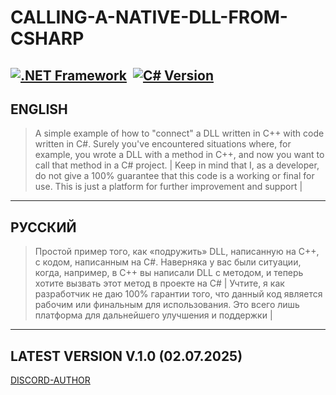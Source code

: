 # CALLING-A-NATIVE-DLL-FROM-CSHARP

[![.NET Framework](https://img.shields.io/badge/.NET%20Framework-4.x-blueviolet)](https://dotnet.microsoft.com/)  [![C# Version](https://img.shields.io/badge/C%23-7.3-brightgreen)](https://learn.microsoft.com/dotnet/csharp/whats-new/csharp-7-3)
---

## ENGLISH

> A simple example of how to "connect" a DLL written in C++ with code written in C#. Surely you've encountered situations where, for example, you wrote a DLL with a method in C++, and now you want to call that method in a C# project.
>  | Keep in mind that I, as a developer, do not give a 100% guarantee that this code is a working or final for use. This is just a platform for further improvement and support | 

---

## РУССКИЙ

> Простой пример того, как «подружить» DLL, написанную на C++, с кодом, написанным на C#. Наверняка у вас были ситуации, когда, например, в C++ вы написали DLL с методом, и теперь хотите вызвать этот метод в проекте на C#
>  | Учтите, я как разработчик не даю 100% гарантии того, что данный код является рабочим или финальным для использования. Это всего лишь платформа для дальнейшего улучшения и поддержки | 

---

## LATEST VERSION V.1.0 (02.07.2025)

[DISCORD-AUTHOR](https://discord.gg/uMjN6xrDjM)
